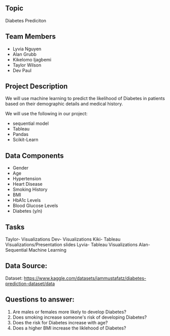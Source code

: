 ## Topic
Diabetes Prediciton

## Team Members
- Lyvia Nguyen
- Alan Grubb
- Kikelomo Ijagbemi
- Taylor Wilson
- Dev Paul

## Project Description
We will use machine learning to predict the likelihood of Diabetes in patients based on their demographic details and medical history. 

We will use the following in our project:
- sequential model
- Tableau
- Pandas
- Scikit-Learn

## Data Components
- Gender
- Age
- Hypertension
- Heart Disease
- Smoking History
- BMI
- HbA1c Levels
- Blood Glucose Levels
- Diabetes (y/n)

## Tasks
Taylor- Visualizations
Dev- Visualizations
Kiki- Tableau Visualizations/Presentation slides
Lyvia- Tableau Visualizations
Alan- Sequential Machine Learning

## Data Source:
Dataset: https://www.kaggle.com/datasets/iammustafatz/diabetes-prediction-dataset/data
  
## Questions to answer:
1. Are males or females more likely to develop Diabetes?
2. Does smoking increase someone's risk of developing Diabetes?
3. Does the risk for Diabetes increase with age?
4. Does a higher BMI increase the liklehood of Diabetes?



